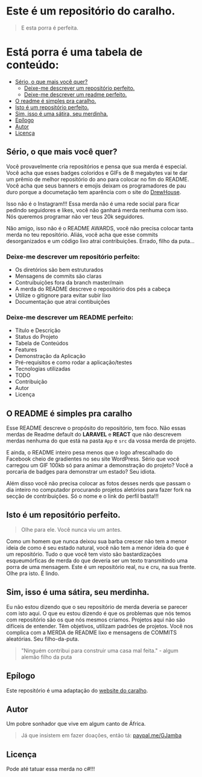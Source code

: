 # Este é um repositório do caralho. 

> E esta porra é perfeita. 

# Está porra é uma tabela de conteúdo:

* [Sério, o que mais você quer?](#sério-o-que-mais-você-quer)
    * [Deixe-me descrever um repositório perfeito.](#deixe-me-descrever-um-repositório-perfeito)
    * [Deixe-me descrever um readme perfeito.](#deixe-me-descrever-um-repositório-perfeito)
* [O readme é simples pra caralho.](#o-readme-é-simples-pra-caralho)
* [Isto é um repositório perfeito.](#isto-é-um-repositório-perfeito)
* [Sim, isso é uma sátira, seu merdinha.](#sim-isso-é-uma-sátira-seu-merdinha.)
* [Epílogo](#epílogo)
* [Autor](#autor)
* [Licença](#licença)

## Sério, o que mais você quer?

Você provavelmente cria repositórios e pensa que sua merda é especial. Você acha que esses badges coloridos e GIFs de 8 megabytes vai te dar um prêmio de melhor repositório do ano para colocar no fim do README. Você acha que seus banners e emojis deixam os programadores de pau duro porque a documetação tem aparência com o site do [DrewHouse](https://thehouseofdrew.com/). 

Isso não é o Instagram!!! Essa merda não é uma rede social para ficar pedindo seguidores e likes, você não ganhará merda nenhuma com isso. Nós queremos programar não ver teus 20k seguidores. 

Não amigo, isso não é o README AWARDS, você não precisa colocar tanta merda no teu repositório. Aliás, você acha que esse commits desorganizados e um código lixo atrai contribuições. Errado, filho da puta... 

### Deixe-me descrever um repositório perfeito:
- Os diretórios são bem estruturados
- Mensagens de commits são claras
- Contruibuições fora da branch master/main
- A merda do README descreve o repositório dos pés a cabeça
- Utilize o gitignore para evitar subir lixo
- Documentação que atrai contibuições

### Deixe-me descrever um README perfeito:
- Título e Descrição
- Status do Projeto
- Tabela de Conteúdos
- Features
- Demonstração da Aplicação
- Pré-requisitos e como rodar a aplicação/testes
- Tecnologias utilizadas
- TODO
- Contribuição
- Autor
- Licença

## O README é simples pra caralho
Esse README descreve o propósito do repositório, tem foco. Não essas merdas de Readme default do **LARAVEL** e **REACT** que não descrevem merdas nenhuma do que está na pasta `App` e `src` da vossa merda de projeto.

E ainda, o README inteiro pesa menos que o logo afrescalhado do Facebook cheio de gradientes no seu site WordPress. Sério que você carregou um GIF 100kb só para animar a demonstração do projeto? Você a porcaria de badges para demonstrar um estado? Seu idiota. 

Além disso você não precisa colocar as fotos desses nerds que passam o dia inteiro no computador procurando projetos aletórios para fazer fork na secção de contribuições. Só o nome e o link do perfil basta!!!

## Isto é um repositório perfeito. 
> Olhe para ele. Você nunca viu um antes.

Como um homem que nunca deixou sua barba crescer não tem a menor ideia de como é seu estado natural, você não tem a menor ideia do que é um repositório. Tudo o que você tem visto são bastardizações esqueumórficas de merda do que deveria ser um texto transmitindo uma porra de uma mensagem. Este é um repositório real, nu e cru, na sua frente. Olhe pra isto. É lindo.

## Sim, isso é uma sátira, seu merdinha.
Eu não estou dizendo que o seu repositório de merda deveria se parecer com isto aqui. O que eu estou dizendo é que os problemas que nós temos com repositório são os que nós mesmos criamos. Projetos aqui não são difíceis de entender. Têm objetivos, utilizam padrões de projetos. Você nos complica com a MERDA de README lixo e mensagens de COMMITS aleatórias. Seu filho-da-puta.

>"Ninguém contribui para construir uma casa mal feita." - algum alemão filho da puta

## Epílogo
Este repositório é uma adaptação do [website do caralho](https://websitedocaralho.com.br/).

## Autor
Um pobre sonhador que vive em algum canto de África. 
> Já que insistem em fazer doações, então tá: [paypal.me/GJamba](paypal.me/GJamba)

## Licença
Pode até tatuar essa merda no c#!!!
